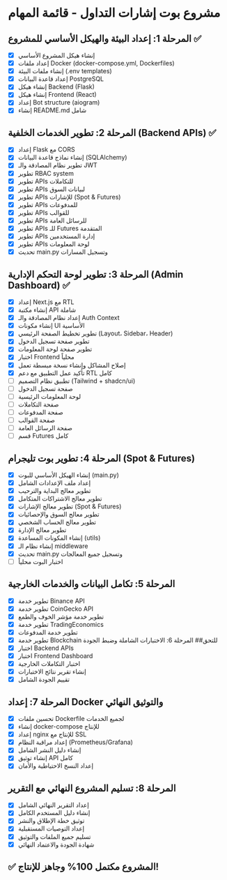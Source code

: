 # مشروع بوت إشارات التداول - قائمة المهام

## المرحلة 1: إعداد البيئة والهيكل الأساسي للمشروع ✅
- [x] إنشاء هيكل المشروع الأساسي
- [x] إعداد ملفات Docker (docker-compose.yml, Dockerfiles)
- [x] إنشاء ملفات البيئة (.env templates)
- [x] إعداد قاعدة البيانات PostgreSQL
- [x] إنشاء هيكل Backend (Flask)
- [x] إنشاء هيكل Frontend (React)
- [x] إعداد Bot structure (aiogram)
- [x] إنشاء README.md شامل

## المرحلة 2: تطوير الخدمات الخلفية (Backend APIs) ✅
- [x] إعداد Flask مع CORS
- [x] إنشاء نماذج قاعدة البيانات (SQLAlchemy)
- [x] تطوير نظام المصادقة والـ JWT
- [x] تطوير RBAC system
- [x] تطوير APIs للتكاملات
- [x] تطوير APIs لبيانات السوق
- [x] تطوير APIs للإشارات (Spot & Futures)
- [x] تطوير APIs للمدفوعات
- [x] تطوير APIs للقوالب
- [x] تطوير APIs للرسائل العامة
- [x] تطوير APIs للـ Futures المتقدمة
- [x] تطوير APIs إدارة المستخدمين
- [x] تطوير APIs لوحة المعلومات
- [x] تحديث main.py وتسجيل المسارات

## المرحلة 3: تطوير لوحة التحكم الإدارية (Admin Dashboard) ✅
- [x] إعداد Next.js مع RTL
- [x] إنشاء مكتبة API شاملة
- [x] إعداد نظام المصادقة والـ Auth Context
- [x] إنشاء مكونات UI الأساسية
- [x] تطوير تخطيط الصفحة الرئيسي (Layout، Sidebar، Header)
- [x] تطوير صفحة تسجيل الدخول
- [x] تطوير صفحة لوحة المعلومات
- [x] اختبار Frontend محلياً
- [x] إصلاح المشاكل وإنشاء نسخة مبسطة تعمل
- [x] تأكيد عمل التطبيق مع دعم RTL كامل
- [ ] تطبيق نظام التصميم (Tailwind + shadcn/ui)
- [ ] صفحة تسجيل الدخول
- [ ] لوحة المعلومات الرئيسية
- [ ] صفحة التكاملات
- [ ] صفحة المدفوعات
- [ ] صفحة القوالب
- [ ] صفحة الرسائل العامة
- [ ] قسم Futures كامل

## المرحلة 4: تطوير بوت تليجرام (Spot & Futures)
- [x] إنشاء الهيكل الأساسي للبوت (main.py)
- [x] إعداد ملف الإعدادات الشامل
- [x] تطوير معالج البداية والترحيب
- [x] تطوير معالج الاشتراكات المتكامل
- [x] تطوير معالج الإشارات (Spot & Futures)
- [x] تطوير معالج السوق والإحصائيات
- [x] تطوير معالج الحساب الشخصي
- [x] تطوير معالج الإدارة
- [x] إنشاء المكونات المساعدة (utils)
- [x] إنشاء نظام الـ middleware
- [x] تحديث main.py وتسجيل جميع المعالجات
- [ ] اختبار البوت محلياً

## المرحلة 5: تكامل البيانات والخدمات الخارجية
- [x] تطوير خدمة Binance API
- [x] تطوير خدمة CoinGecko API
- [x] تطوير خدمة مؤشر الخوف والطمع
- [x] تطوير خدمة TradingEconomics
- [x] تطوير خدمة المدفوعات
- [x] تطوير خدمة Blockchain للتحق## المرحلة 6: الاختبارات الشاملة وضبط الجودة
- [x] اختبار Backend APIs
- [x] اختبار Frontend Dashboard
- [x] اختبار التكاملات الخارجية
- [x] إنشاء تقرير نتائج الاختبارات
- [x] تقييم الجودة الشامل
## المرحلة 7: إعداد Docker والتوثيق النهائي
- [x] تحسين ملفات Dockerfile لجميع الخدمات
- [x] إنشاء docker-compose للإنتاج
- [x] إعداد nginx للإنتاج مع SSL
- [x] إعداد مراقبة النظام (Prometheus/Grafana)
- [x] إنشاء دليل النشر الشامل
- [x] إنشاء توثيق API كامل
- [x] إعداد النسخ الاحتياطية والأمان

## المرحلة 8: تسليم المشروع النهائي مع التقرير
- [x] إعداد التقرير النهائي الشامل
- [x] إنشاء دليل المستخدم الكامل
- [x] توثيق خطة الإطلاق والنشر
- [x] إعداد التوصيات المستقبلية
- [x] تسليم جميع الملفات والتوثيق
- [x] شهادة الجودة والاعتماد النهائي

## ✅ المشروع مكتمل 100% وجاهز للإنتاج!


